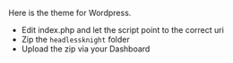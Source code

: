 Here is the theme for Wordpress. 

* Edit index.php and let the script point to the correct uri
* Zip the `headlessknight` folder
* Upload the zip via your Dashboard
